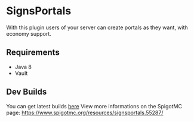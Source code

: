 # SignsPortals
With this plugin users of your server can create portals as they want, with economy support.

## Requirements
* Java 8
* Vault

## Dev Builds
You can get latest builds [here](https://ci.codemc.org/job/Leomixer17/job/SignsPortals/)
View more informations on the SpigotMC page: https://www.spigotmc.org/resources/signsportals.55287/
